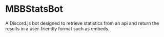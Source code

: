 # MBBStatsBot
A Discord.js bot designed to retrieve statistics from an api and return the results in a user-friendly format such as embeds.
